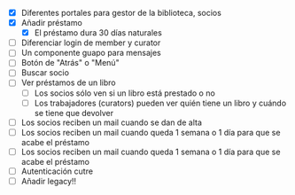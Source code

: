 - [x] Diferentes portales para gestor de la biblioteca, socios
- [x] Añadir préstamo
  - [x] El préstamo dura 30 días naturales
- [ ] Diferenciar login de member y curator
- [ ] Un componente guapo para mensajes
- [ ] Botón de "Atrás" o "Menú"  
- [ ] Buscar socio
- [ ] Ver préstamos de un libro 
  - [ ] Los socios sólo ven si un libro está prestado o no
  - [ ] Los trabajadores (curators) pueden ver quién tiene un libro y cuándo se tiene que devolver
- [ ] Los socios reciben un mail cuando se dan de alta
- [ ] Los socios reciben un mail cuando queda 1 semana o 1 día para que se acabe el préstamo
- [ ] Los socios reciben un mail cuando queda 1 semana o 1 día para que se acabe el préstamo
- [ ] Autenticación cutre
- [ ] Añadir legacy!! 
